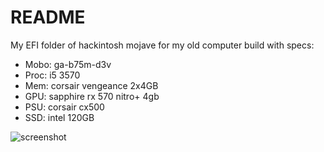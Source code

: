 # README
My EFI folder of hackintosh mojave for my old computer build with specs:
- Mobo: ga-b75m-d3v
- Proc: i5 3570
- Mem: corsair vengeance 2x4GB 
- GPU: sapphire rx 570 nitro+ 4gb
- PSU: corsair cx500
- SSD: intel 120GB


![screenshot](https://raw.githubusercontent.com/lukmanulhakimd/ga-b75m-d3v-hackintosh/master/Screen%20Shot%202019-10-05%20at%2011.41.54.png "Screenshot")
